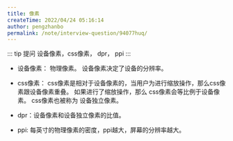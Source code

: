 ```yaml
---
title: 像素
createTime: 2022/04/24 05:16:14
author: pengzhanbo
permalink: /note/interview-question/94077huq/
---
```


::: tip 提问
设备像素，css像素， dpr， ppi
:::

- 设备像素： 物理像素。 设备像素决定了设备的分辨率。
- css像素： css像素是相对于设备像素的，当用户为进行缩放操作，那么css像素跟设备像素重叠。
  如果进行了缩放操作，那么 css像素会等比例于设备像素。
  css像素也被称为 设备独立像素。

- dpr：设备像素和设备独立像素的比值。
- ppi: 每英寸的物理像素的密度，ppi越大，屏幕的分辨率越大。
